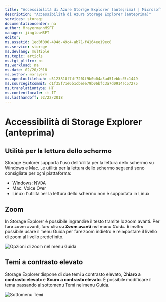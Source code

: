 ```yaml
---
title: "Accessibilità di Azure Storage Explorer (anteprima) | Microsoft Docs"
description: "Accessibilità di Azure Storage Explorer (anteprima)"
services: storage
documentationcenter: na
author: MrayermannMSFT
manager: jinglouMSFT
editor: 
ms.assetid: 1ed0f096-494d-49c4-ab71-f4164ee19ec8
ms.service: storage
ms.devlang: multiple
ms.topic: article
ms.tgt_pltfrm: na
ms.workload: na
ms.date: 02/20/2018
ms.author: marayerm
ms.openlocfilehash: c5123818f7df7204f9b0b04a3ad51ebbc35c1449
ms.sourcegitcommit: d1f35f71e6b1cbeee79b06bfc3a7d0914ac57275
ms.translationtype: HT
ms.contentlocale: it-IT
ms.lasthandoff: 02/22/2018
---
```

# <a name="storage-explorer-accessibility-preview"></a>Accessibilità di Storage Explorer (anteprima)
## <a name="screen-readers"></a>Utilità per la lettura dello schermo
Storage Explorer supporta l'uso dell'utilità per la lettura dello schermo su Windows e Mac. Le utilità per la lettura dello schermo seguenti sono consigliate per ogni piattaforma:
* Windows: NVDA
* Mac: Voice Over
* Linux: l'utilità per la lettura dello schermo non è supportata in Linux

## <a name="zoom"></a>Zoom
In Storage Explorer è possibile ingrandire il testo tramite lo zoom avanti. Per fare zoom avanti, fare clic su **Zoom avanti** nel menu Guida. È inoltre possibile usare il menu Guida per fare zoom indietro e reimpostare il livello di zoom al livello predefinito.

![Opzioni di zoom nel menu Guida][0]

## <a name="high-contrast-theming"></a>Temi a contrasto elevato
Storage Explorer dispone di due temi a contrasto elevato, **Chiaro a contrasto elevato** e **Scuro a contrasto elevato**. È possibile modificare il tema passando al sottomenu Temi nel menu Guida.

![Sottomenu Temi][1]

[0]: ./media/vs-azure-tools-storage-explorer-accessibility/Zoom.png
[1]: ./media/vs-azure-tools-storage-explorer-accessibility/HighContrast.png

